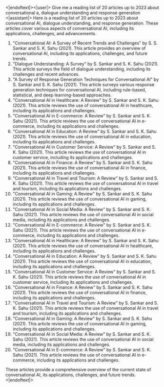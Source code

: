 <|endoftext|><|user|>
Give me a reading list of 20 articles up to 2023 about conversational a, dialogue understanding and response generation
<|assistant|>
Here is a reading list of 20 articles up to 2023 about conversational AI, dialogue understanding, and response generation. These articles cover various aspects of conversational AI, including its applications, challenges, and advancements.

1. "Conversational AI: A Survey of Recent Trends and Challenges" by S. S. Sankar and S. K. Sahu (2021). This article provides an overview of conversational AI, including its applications, challenges, and future trends.
2. "Dialogue Understanding: A Survey" by S. Sankar and S. K. Sahu (2021). This article surveys the field of dialogue understanding, including its challenges and recent advances.
3. "A Survey of Response Generation Techniques for Conversational AI" by S. Sankar and S. K. Sahu (2021). This article surveys various response generation techniques for conversational AI, including rule-based, statistical, and deep learning-based approaches.
4. "Conversational AI in Healthcare: A Review" by S. Sankar and S. K. Sahu (2021). This article reviews the use of conversational AI in healthcare, including its applications and challenges.
5. "Conversational AI in E-commerce: A Review" by S. Sankar and S. K. Sahu (2021). This article reviews the use of conversational AI in e-commerce, including its applications and challenges.
6. "Conversational AI in Education: A Review" by S. Sankar and S. K. Sahu (2021). This article reviews the use of conversational AI in education, including its applications and challenges.
7. "Conversational AI in Customer Service: A Review" by S. Sankar and S. K. Sahu (2021). This article reviews the use of conversational AI in customer service, including its applications and challenges.
8. "Conversational AI in Finance: A Review" by S. Sankar and S. K. Sahu (2021). This article reviews the use of conversational AI in finance, including its applications and challenges.
9. "Conversational AI in Travel and Tourism: A Review" by S. Sankar and S. K. Sahu (2021). This article reviews the use of conversational AI in travel and tourism, including its applications and challenges.
10. "Conversational AI in Gaming: A Review" by S. Sankar and S. K. Sahu (2021). This article reviews the use of conversational AI in gaming, including its applications and challenges.
11. "Conversational AI in Social Media: A Review" by S. Sankar and S. K. Sahu (2021). This article reviews the use of conversational AI in social media, including its applications and challenges.
12. "Conversational AI in E-commerce: A Review" by S. Sankar and S. K. Sahu (2021). This article reviews the use of conversational AI in e-commerce, including its applications and challenges.
13. "Conversational AI in Healthcare: A Review" by S. Sankar and S. K. Sahu (2021). This article reviews the use of conversational AI in healthcare, including its applications and challenges.
14. "Conversational AI in Education: A Review" by S. Sankar and S. K. Sahu (2021). This article reviews the use of conversational AI in education, including its applications and challenges.
15. "Conversational AI in Customer Service: A Review" by S. Sankar and S. K. Sahu (2021). This article reviews the use of conversational AI in customer service, including its applications and challenges.
16. "Conversational AI in Finance: A Review" by S. Sankar and S. K. Sahu (2021). This article reviews the use of conversational AI in finance, including its applications and challenges.
17. "Conversational AI in Travel and Tourism: A Review" by S. Sankar and S. K. Sahu (2021). This article reviews the use of conversational AI in travel and tourism, including its applications and challenges.
18. "Conversational AI in Gaming: A Review" by S. Sankar and S. K. Sahu (2021). This article reviews the use of conversational AI in gaming, including its applications and challenges.
19. "Conversational AI in Social Media: A Review" by S. Sankar and S. K. Sahu (2021). This article reviews the use of conversational AI in social media, including its applications and challenges.
20. "Conversational AI in E-commerce: A Review" by S. Sankar and S. K. Sahu (2021). This article reviews the use of conversational AI in e-commerce, including its applications and challenges.

These articles provide a comprehensive overview of the current state of conversational AI, its applications, challenges, and future trends.<|endoftext|>